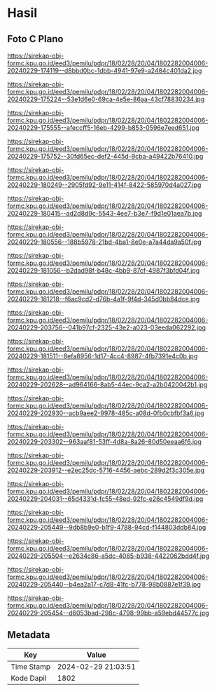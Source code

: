 # Hasil

## Foto C Plano

https://sirekap-obj-formc.kpu.go.id/eed3/pemilu/pdpr/18/02/28/20/04/1802282004006-20240229-174119--d8bbd0bc-1dbb-4941-97e9-a2484c401da2.jpg

https://sirekap-obj-formc.kpu.go.id/eed3/pemilu/pdpr/18/02/28/20/04/1802282004006-20240229-175224--53e1d6e0-69ca-4e5e-86aa-43cf78830234.jpg

https://sirekap-obj-formc.kpu.go.id/eed3/pemilu/pdpr/18/02/28/20/04/1802282004006-20240229-175555--afeccff5-16eb-4299-b853-0596e7eed651.jpg

https://sirekap-obj-formc.kpu.go.id/eed3/pemilu/pdpr/18/02/28/20/04/1802282004006-20240229-175752--30fd65ec-def2-445d-9cba-a49422b76410.jpg

https://sirekap-obj-formc.kpu.go.id/eed3/pemilu/pdpr/18/02/28/20/04/1802282004006-20240229-180249--2905fd92-9e11-414f-8422-585970d4a027.jpg

https://sirekap-obj-formc.kpu.go.id/eed3/pemilu/pdpr/18/02/28/20/04/1802282004006-20240229-180415--ad2d8d9c-5543-4ee7-b3e7-f9d1e01aea7b.jpg

https://sirekap-obj-formc.kpu.go.id/eed3/pemilu/pdpr/18/02/28/20/04/1802282004006-20240229-180556--188b5978-21bd-4ba1-8e0e-a7a44da9a50f.jpg

https://sirekap-obj-formc.kpu.go.id/eed3/pemilu/pdpr/18/02/28/20/04/1802282004006-20240229-181056--b2dad98f-b48c-4bb9-87cf-4987f3bfd04f.jpg

https://sirekap-obj-formc.kpu.go.id/eed3/pemilu/pdpr/18/02/28/20/04/1802282004006-20240229-181218--f6ac9cd2-d76b-4a1f-9f4d-345d0bb84dce.jpg

https://sirekap-obj-formc.kpu.go.id/eed3/pemilu/pdpr/18/02/28/20/04/1802282004006-20240229-203756--041b97cf-2325-43e2-a023-03eeda062292.jpg

https://sirekap-obj-formc.kpu.go.id/eed3/pemilu/pdpr/18/02/28/20/04/1802282004006-20240229-181511--8efa8956-1d17-4cc4-8987-4fb7391e4c0b.jpg

https://sirekap-obj-formc.kpu.go.id/eed3/pemilu/pdpr/18/02/28/20/04/1802282004006-20240229-202628--ad964166-8ab5-44ec-9ca2-a2b0420042b1.jpg

https://sirekap-obj-formc.kpu.go.id/eed3/pemilu/pdpr/18/02/28/20/04/1802282004006-20240229-202930--acb9aee2-9978-485c-a08d-0fb0cbfbf3a6.jpg

https://sirekap-obj-formc.kpu.go.id/eed3/pemilu/pdpr/18/02/28/20/04/1802282004006-20240229-203302--963aaf81-53ff-4d8a-8a26-80d50eeaa6f6.jpg

https://sirekap-obj-formc.kpu.go.id/eed3/pemilu/pdpr/18/02/28/20/04/1802282004006-20240229-203912--e2ec25dc-5716-4456-aebc-289d2f3c305e.jpg

https://sirekap-obj-formc.kpu.go.id/eed3/pemilu/pdpr/18/02/28/20/04/1802282004006-20240229-204031--65d4331d-fc55-48ed-92fc-e26c4549df9d.jpg

https://sirekap-obj-formc.kpu.go.id/eed3/pemilu/pdpr/18/02/28/20/04/1802282004006-20240229-205449--9db8b9e0-b1f9-4788-94cd-f144803ddb84.jpg

https://sirekap-obj-formc.kpu.go.id/eed3/pemilu/pdpr/18/02/28/20/04/1802282004006-20240229-205504--e2634c86-a5dc-4065-b938-4422062bdd4f.jpg

https://sirekap-obj-formc.kpu.go.id/eed3/pemilu/pdpr/18/02/28/20/04/1802282004006-20240229-205440--b4ea2a17-c7d8-41fc-b778-98b0887e1f39.jpg

https://sirekap-obj-formc.kpu.go.id/eed3/pemilu/pdpr/18/02/28/20/04/1802282004006-20240229-205454--d6053bad-298c-4798-99bb-a59ebd44577c.jpg


## Metadata

| Key        | Value               |
| ---------- | ------------------- |
| Time Stamp | 2024-02-29 21:03:51 |
| Kode Dapil | 1802                |



